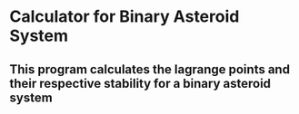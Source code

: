 # Calculator for Binary Asteroid System
## This program calculates the lagrange points and their respective stability for a binary asteroid system